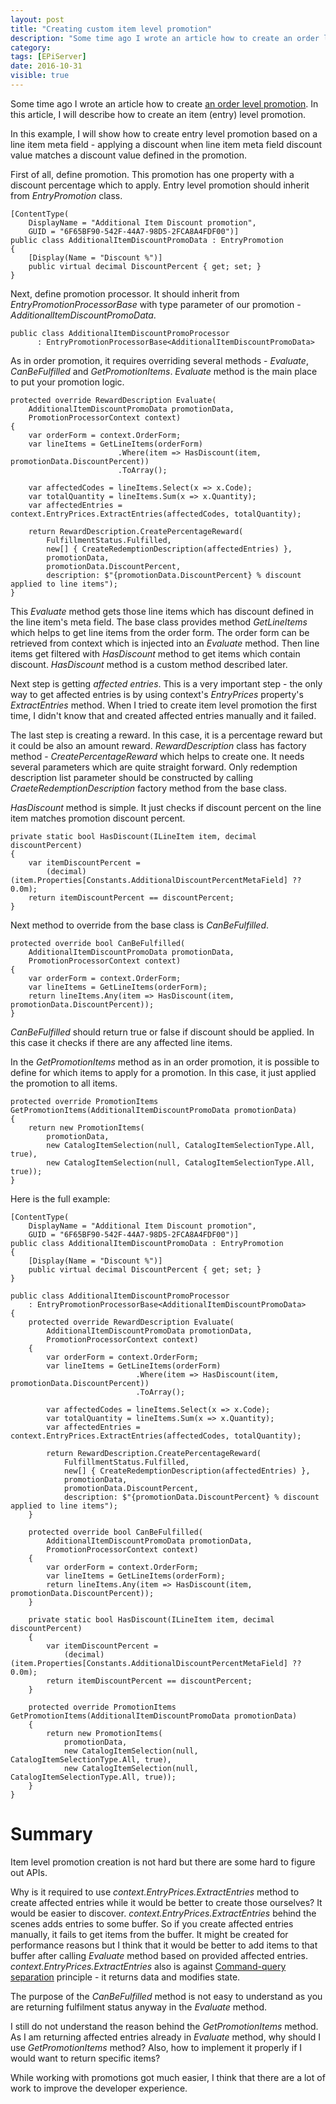 ```yaml
---
layout: post
title: "Creating custom item level promotion"
description: "Some time ago I wrote an article how to create an order level promotion. In this article, I will describe how to create an item (entry) level promotion."
category:
tags: [EPiServer]
date: 2016-10-31
visible: true
---
```


<p class="lead">
Some time ago I wrote an article how to create <a href="http://marisks.net/2016/05/31/episerver-marketing-beta-creating-custom-order-promotion-update/">an order level promotion</a>. In this article, I will describe how to create an item (entry) level promotion.
</p>

In this example, I will show how to create entry level promotion based on a line item meta field - applying a discount when line item meta field discount value matches a discount value defined in the promotion.

First of all, define promotion. This promotion has one property with a discount percentage which to apply. Entry level promotion should inherit from _EntryPromotion_ class.

```
[ContentType(
	DisplayName = "Additional Item Discount promotion",
	GUID = "6F65BF90-542F-44A7-98D5-2FCA8A4FDF00")]
public class AdditionalItemDiscountPromoData : EntryPromotion
{
	[Display(Name = "Discount %")]
	public virtual decimal DiscountPercent { get; set; }
}
```

Next, define promotion processor. It should inherit from _EntryPromotionProcessorBase_ with type parameter of our promotion - _AdditionalItemDiscountPromoData_.

```
public class AdditionalItemDiscountPromoProcessor
      : EntryPromotionProcessorBase<AdditionalItemDiscountPromoData>
```

As in order promotion, it requires overriding several methods - _Evaluate_, _CanBeFulfilled_ and _GetPromotionItems_. _Evaluate_ method is the main place to put your promotion logic.

```
protected override RewardDescription Evaluate(
    AdditionalItemDiscountPromoData promotionData,
    PromotionProcessorContext context)
{
    var orderForm = context.OrderForm;
    var lineItems = GetLineItems(orderForm)
                        .Where(item => HasDiscount(item, promotionData.DiscountPercent))
                        .ToArray();

    var affectedCodes = lineItems.Select(x => x.Code);
    var totalQuantity = lineItems.Sum(x => x.Quantity);
    var affectedEntries = context.EntryPrices.ExtractEntries(affectedCodes, totalQuantity);

    return RewardDescription.CreatePercentageReward(
        FulfillmentStatus.Fulfilled,
        new[] { CreateRedemptionDescription(affectedEntries) },
        promotionData,
        promotionData.DiscountPercent,
        description: $"{promotionData.DiscountPercent} % discount applied to line items");
}
```

This _Evaluate_ method gets those line items which has discount defined in the line item's meta field. The base class provides method _GetLineItems_ which helps to get line items from the order form. The order form can be retrieved from context which is injected into an _Evaluate_ method. Then line items get filtered with _HasDiscount_ method to get items which contain discount. _HasDiscount_ method is a custom method described later.

Next step is getting _affected entries_. This is a very important step - the only way to get affected entries is by using context's _EntryPrices_ property's _ExtractEntries_ method. When I tried to create item level promotion the first time, I didn't know that and created affected entries manually and it failed.

The last step is creating a reward. In this case, it is a percentage reward but it could be also an amount reward. _RewardDescription_ class has factory method - _CreatePercentageReward_ which helps to create one. It needs several parameters which are quite straight forward. Only redemption description list parameter should be constructed by calling _CraeteRedemptionDescription_ factory method from the base class.

_HasDiscount_ method is simple. It just checks if discount percent on the line item matches promotion discount percent.
```
private static bool HasDiscount(ILineItem item, decimal discountPercent)
{
    var itemDiscountPercent =
        (decimal) (item.Properties[Constants.AdditionalDiscountPercentMetaField] ?? 0.0m);
    return itemDiscountPercent == discountPercent;
}
```

Next method to override from the base class is _CanBeFulfilled_.
```
protected override bool CanBeFulfilled(
    AdditionalItemDiscountPromoData promotionData,
    PromotionProcessorContext context)
{
    var orderForm = context.OrderForm;
    var lineItems = GetLineItems(orderForm);
    return lineItems.Any(item => HasDiscount(item, promotionData.DiscountPercent));
}
```

_CanBeFulfilled_ should return true or false if discount should be applied. In this case it checks if there are any affected line items.

In the _GetPromotionItems_ method as in an order promotion, it is possible to define for which items to apply for a promotion. In this case, it just applied the promotion to all items.
```
protected override PromotionItems GetPromotionItems(AdditionalItemDiscountPromoData promotionData)
{
    return new PromotionItems(
        promotionData,
        new CatalogItemSelection(null, CatalogItemSelectionType.All, true),
        new CatalogItemSelection(null, CatalogItemSelectionType.All, true));
}
```

Here is the full example:
```
[ContentType(
    DisplayName = "Additional Item Discount promotion",
    GUID = "6F65BF90-542F-44A7-98D5-2FCA8A4FDF00")]
public class AdditionalItemDiscountPromoData : EntryPromotion
{
    [Display(Name = "Discount %")]
    public virtual decimal DiscountPercent { get; set; }
}

public class AdditionalItemDiscountPromoProcessor
    : EntryPromotionProcessorBase<AdditionalItemDiscountPromoData>
{
    protected override RewardDescription Evaluate(
        AdditionalItemDiscountPromoData promotionData,
        PromotionProcessorContext context)
    {
        var orderForm = context.OrderForm;
        var lineItems = GetLineItems(orderForm)
                            .Where(item => HasDiscount(item, promotionData.DiscountPercent))
                            .ToArray();

        var affectedCodes = lineItems.Select(x => x.Code);
        var totalQuantity = lineItems.Sum(x => x.Quantity);
        var affectedEntries = context.EntryPrices.ExtractEntries(affectedCodes, totalQuantity);

        return RewardDescription.CreatePercentageReward(
            FulfillmentStatus.Fulfilled,
            new[] { CreateRedemptionDescription(affectedEntries) },
            promotionData,
            promotionData.DiscountPercent,
            description: $"{promotionData.DiscountPercent} % discount applied to line items");
    }

    protected override bool CanBeFulfilled(
        AdditionalItemDiscountPromoData promotionData,
        PromotionProcessorContext context)
    {
        var orderForm = context.OrderForm;
        var lineItems = GetLineItems(orderForm);
        return lineItems.Any(item => HasDiscount(item, promotionData.DiscountPercent));
    }

    private static bool HasDiscount(ILineItem item, decimal discountPercent)
    {
        var itemDiscountPercent =
            (decimal) (item.Properties[Constants.AdditionalDiscountPercentMetaField] ?? 0.0m);
        return itemDiscountPercent == discountPercent;
    }

    protected override PromotionItems GetPromotionItems(AdditionalItemDiscountPromoData promotionData)
    {
        return new PromotionItems(
            promotionData,
            new CatalogItemSelection(null, CatalogItemSelectionType.All, true),
            new CatalogItemSelection(null, CatalogItemSelectionType.All, true));
    }
}
```

# Summary

Item level promotion creation is not hard but there are some hard to figure out APIs.

Why is it required to use _context.EntryPrices.ExtractEntries_ method to create affected entries while it would be better to create those ourselves? It would be easier to discover. _context.EntryPrices.ExtractEntries_ behind the scenes adds entries to some buffer. So if you create affected entries manually, it fails to get items from the buffer. It might be created for performance reasons but I think that it would be better to add items to that buffer after calling _Evaluate_ method based on provided affected entries. _context.EntryPrices.ExtractEntries_ also is against [Command-query separation](https://en.wikipedia.org/wiki/Command%E2%80%93query_separation) principle - it returns data and modifies state.

The purpose of the _CanBeFulfilled_ method is not easy to understand as you are returning fulfilment status anyway in the _Evaluate_ method.

I still do not understand the reason behind the _GetPromotionItems_ method. As I am returning affected entries already in _Evaluate_ method, why should I use _GetPromotionItems_ method? Also, how to implement it properly if I would want to return specific items?

While working with promotions got much easier, I think that there are a lot of work to improve the developer experience.
